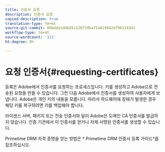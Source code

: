 ```yaml
---
title: 인증서 요청
description: 인증서 요청
copied-description: true
translation-type: tm+mt
source-git-commit: 89bdda1d4bd5c126f19ba75a819942df901183d1
workflow-type: tm+mt
source-wordcount: '111'
ht-degree: 0%

---
```



# 요청 인증서{#requesting-certificates}

등록은 Adobe에서 인증서를 요청하는 프로세스입니다. 키를 생성하고 Adobe으로 전송된 요청을 만들 수 있습니다. 그런 다음 Adobe에서 인증서를 생성하여 사용자에게 보냅니다. Adobe은 개인 키의 내용을 모릅니다. 따라서 하드웨어에 장애가 발생한 경우 해당 키를 복구하려면 키를 백업해야 합니다.

라이센스 서버, 패키지 또는 전송 인증서와 달리 Adobe은 도메인 CA 인증서를 발급하지 않습니다. 인증 기관에서 이 인증서를 얻거나 자체 서명된 인증서를 생성할 수 있습니다.

Primetime DRM 자격 증명을 얻는 방법은 * Primetime DRM 인증서 등록 가이드*를 참조하십시오.
